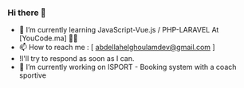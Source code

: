 ### Hi there 👋
- 🌱 I’m currently learning JavaScript-Vue.js / PHP-LARAVEL At [YouCode.ma] 👨‍💻
- 📫 How to reach me : [ abdellahelghoulamdev@gmail.com ]
- !I'll try to respond as soon as I can.
- 🔭 I’m currently working on ISPORT - Booking system with a coach sportive
<!--
**ABDELLAHdev01/ABDELLAHdev01** is a ✨ _special_ ✨ repository because its `README.md` (this file) appears on your GitHub profile.

Here are some ideas to get you started:

...

 ...
- 👯 I’m looking to collaborate on ...
- 🤔 I’m looking for help with ...
- 💬 Ask me about ...
- 📫 How to reach me: ...

- ⚡ Fun fact: ...
-->
